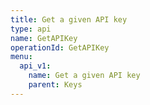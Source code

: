 ```yaml
---
title: Get a given API key
type: api
name: GetAPIKey
operationId: GetAPIKey
menu:
  api_v1:
    name: Get a given API key
    parent: Keys
---
```

